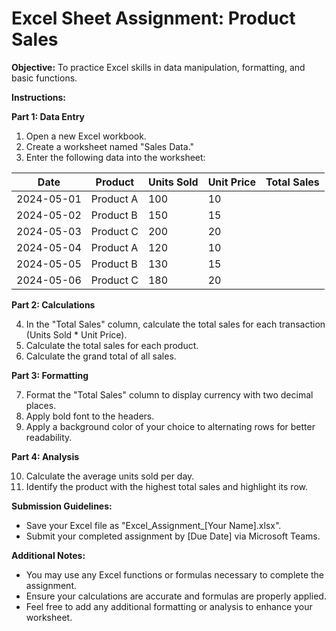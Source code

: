 # Excel Sheet Assignment: Product Sales

**Objective:** To practice Excel skills in data manipulation, formatting, and basic functions.

**Instructions:**

**Part 1: Data Entry**

1. Open a new Excel workbook.
2. Create a worksheet named "Sales Data."
3. Enter the following data into the worksheet:

| Date       | Product    | Units Sold | Unit Price | Total Sales |
|------------|------------|------------|------------|-------------|
| 2024-05-01 | Product A  | 100        | 10         |             |
| 2024-05-02 | Product B  | 150        | 15         |             |
| 2024-05-03 | Product C  | 200        | 20         |             |
| 2024-05-04 | Product A  | 120        | 10         |             |
| 2024-05-05 | Product B  | 130        | 15         |             |
| 2024-05-06 | Product C  | 180        | 20         |             |

**Part 2: Calculations**

4. In the "Total Sales" column, calculate the total sales for each transaction (Units Sold * Unit Price).
5. Calculate the total sales for each product.
6. Calculate the grand total of all sales.

**Part 3: Formatting**

7. Format the "Total Sales" column to display currency with two decimal places.
8. Apply bold font to the headers.
9. Apply a background color of your choice to alternating rows for better readability.

**Part 4: Analysis**

10. Calculate the average units sold per day.
11. Identify the product with the highest total sales and highlight its row.

**Submission Guidelines:**

- Save your Excel file as "Excel_Assignment_[Your Name].xlsx".
- Submit your completed assignment by [Due Date] via Microsoft Teams.

**Additional Notes:**

- You may use any Excel functions or formulas necessary to complete the assignment.
- Ensure your calculations are accurate and formulas are properly applied.
- Feel free to add any additional formatting or analysis to enhance your worksheet.
